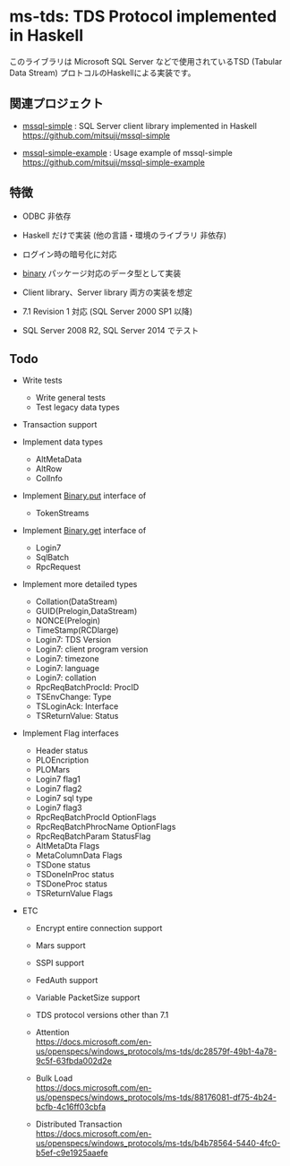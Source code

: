 # ms-tds: TDS Protocol implemented in Haskell

このライブラリは Microsoft SQL Server などで使用されているTSD (Tabular Data Stream) プロトコルのHaskellによる実装です。


## 関連プロジェクト

* [mssql-simple](https://github.com/mitsuji/mssql-simple)
  : SQL Server client library implemented in Haskell  
  https://github.com/mitsuji/mssql-simple
  
* [mssql-simple-example](https://github.com/mitsuji/mssql-simple-example)
  : Usage example of mssql-simple  
  https://github.com/mitsuji/mssql-simple-example


## 特徴

* ODBC 非依存

* Haskell だけで実装 (他の言語・環境のライブラリ 非依存)

* ログイン時の暗号化に対応

* [binary](http://hackage.haskell.org/package/binary)
  パッケージ対応のデータ型として実装  

* Client library、Server library 両方の実装を想定

* 7.1 Revision 1 対応 (SQL Server 2000 SP1 以降)

* SQL Server 2008 R2, SQL Server 2014 でテスト



## Todo

* Write tests
  * Write general tests
  * Test legacy data types


* Transaction support


* Implement data types
  * AltMetaData
  * AltRow
  * ColInfo


* Implement [Binary.put](http://hackage.haskell.org/package/binary-0.10.0.0/docs/Data-Binary.html#v:put)
  interface of
  * TokenStreams


* Implement [Binary.get](http://hackage.haskell.org/package/binary-0.10.0.0/docs/Data-Binary.html#v:get)
  interface of
  * Login7
  * SqlBatch
  * RpcRequest


* Implement more detailed types
  * Collation(DataStream)
  * GUID(Prelogin,DataStream)
  * NONCE(Prelogin)
  * TimeStamp(RCDlarge)
  * Login7: TDS Version
  * Login7: client program version
  * Login7: timezone
  * Login7: language
  * Login7: collation
  * RpcReqBatchProcId: ProcID
  * TSEnvChange: Type
  * TSLoginAck: Interface
  * TSReturnValue: Status


* Implement Flag interfaces
  * Header status
  * PLOEncription
  * PLOMars
  * Login7 flag1
  * Login7 flag2
  * Login7 sql type
  * Login7 flag3
  * RpcReqBatchProcId OptionFlags
  * RpcReqBatchPhrocName OptionFlags
  * RpcReqBatchParam StatusFlag
  * AltMetaDta Flags
  * MetaColumnData Flags
  * TSDone status
  * TSDoneInProc status
  * TSDoneProc status
  * TSReturnValue Flags


* ETC
  * Encrypt entire connection support
  * Mars support
  * SSPI support
  * FedAuth support
  * Variable PacketSize support
  * TDS protocol versions other than 7.1

  * Attention  
    https://docs.microsoft.com/en-us/openspecs/windows_protocols/ms-tds/dc28579f-49b1-4a78-9c5f-63fbda002d2e
  
  * Bulk Load  
    https://docs.microsoft.com/en-us/openspecs/windows_protocols/ms-tds/88176081-df75-4b24-bcfb-4c16ff03cbfa

  * Distributed Transaction  
    https://docs.microsoft.com/en-us/openspecs/windows_protocols/ms-tds/b4b78564-5440-4fc0-b5ef-c9e1925aaefe



